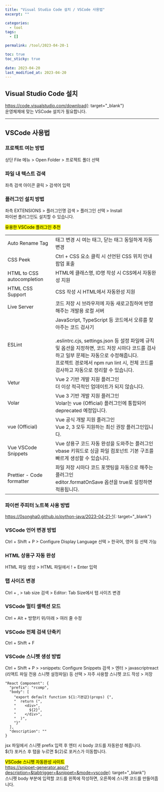 ```yaml
---
title: "Visual Studio Code 설치 / VSCode 사용법"
excerpt: ""

categories:
  - tool
tags:
  - []

permalink: /tool/2023-04-20-1

toc: true
toc_sticky: true
 
date: 2023-04-20
last_modified_at: 2023-04-20
---
```


## Visual Studio Code 설치

<https://code.visualstudio.com/download>{: target="_blank"}  
운영체제에 맞는 VSCode 설치가 필요합니다.

---

## VSCode 사용법

### 프로젝트 여는 방법
상단 File 메뉴 > Open Folder > 프로젝트 폴더 선택

### 파일 내 텍스트 검색
좌측 검색 아이콘 클릭 > 검색어 입력

### 플러그인 설치 방법
좌측 EXTENSIONS > 플러그인명 검색 > 플러그인 선택 > Install  
파이썬 플러그인도 설치할 수 있습니다.

<mark>유용한 VSCode 플러그인 추천</mark>
<table class="table_2_left">
  <tbody>
    <tr>
      <td>Auto Rename Tag</td>
      <td>태그 변경 시 여는 태그, 닫는 태그 동일하게 자동 변경</td>
    </tr>
    <tr>
      <td>CSS Peek</td>
      <td>Ctrl + CSS 요소 클릭 시 선언된 CSS 위치 안내 팝업 표출</td>
    </tr>
    <tr>
      <td>HTML to CSS autocompletion</td>
      <td>HTML에 클래스명, ID명 작성 시 CSS에서 자동완성 지원</td>
    </tr>
    <tr>
      <td>HTML CSS Support</td>
      <td>CSS 작성 시 HTML에서 자동완성 지원</td>
    </tr>
    <tr>
      <td>Live Server</td>
      <td>코드 저장 시 브라우저에 자동 새로고침하여 반영해주는 개발용 로컬 서버</td>
    </tr>
    <tr>
      <td>ESLint</td>
      <td>
        JavaScript, TypeScript 등 코드에서 오류를 찾아주는 코드 검사기<br><br>
        .eslintrc.cjs, settings.json 등 설정 파일에 규칙 및 옵션을 지정하면, 코드 저장 시마다 코드를 검사하고 일부 문제는 자동으로 수정해줍니다.<br>
        프로젝트 경로에서 npm run lint 시, 전체 코드를 검사하고 자동으로 정리할 수 있습니다.
      </td>
    </tr>
    <tr>
      <td>Vetur</td>
      <td>
        Vue 2 기반 개발 지원 플러그인<br>
        더 이상 적극적인 업데이트가 되지 않습니다.
      </td>
    </tr>
    <tr>
      <td>Volar</td>
      <td>
        Vue 3 기반 개발 지원 플러그인<br>
        Volar는 vue (Official) 플러그인에 통합되어 deprecated 예정입니다.
      </td>
    </tr>
    <tr>
      <td>vue (Official)</td>
      <td>
        Vue 공식 개발 지원 플러그인<br>
        Vue 2, 3 모두 지원하는 최신 권장 플러그인입니다.
      </td>
    </tr>
    <tr>
      <td>Vue VSCode Snippets</td>
      <td>
        Vue 상용구 코드 자동 완성을 도와주는 플러그인<br>
        vbase 키워드로 싱글 파일 컴포넌트 기본 구조를 빠르게 생성할 수 있습니다.
      </td>
    </tr>
    <tr>
      <td>Prettier - Code formatter</td>
      <td>
        파일 저장 시마다 코드 포맷팅을 자동으로 해주는 플러그인<br>
        editor.formatOnSave 옵션을 true로 설정하면 적용됩니다.
      </td>
    </tr>
  </tbody>
</table>

### 파이썬 주피터 노트북 사용 방법
<https://0songha0.github.io/python-java/2023-04-21-1>{: target="_blank"}

### VSCode 언어 변경 방법
Ctrl + Shift + P > Configure Display Language 선택 > 한국어, 영어 등 선택 가능

### HTML 상용구 자동 완성
HTML 파일 생성 > HTML 파일에서 ! + Enter 입력

### 탭 사이즈 변경
Ctrl + , > tab size 검색 > Editor: Tab Size에서 탭 사이즈 변경

### VSCode 멀티 셀렉션 모드
Ctrl + Alt + 방향키 위/아래 > 여러 줄 수정

### VSCode 전체 검색 단축키
Ctrl + Shift + F

### VSCode 스니펫 생성 방법
Ctrl + Shift + P > >snippets: Configure Snippets 검색 > 엔터 > javascriptreact (리액트 파일 전용 스니펫 설정파일) 등 선택 > 자주 사용할 스니펫 코드 작성 > 저장
```
"React Component": {
  "prefix": "rcomp",
  "body": [
    "export default function ${1:기본값}(props) {",
    "  return (",
    "    <div>",
    "      ${2}",
    "    </div>",
    "  )",
    "}"
  ],
  "description": ""
}
```
jsx 파일에서 스니펫 prefix 입력 후 엔터 시 body 코드를 자동완성 해줍니다.  
${1} 포커스 후 탭을 누르면 ${2}로 포커스가 이동합니다.

<mark>VSCode 스니펫 자동완성 사이트</mark>  
<https://snippet-generator.app/?description=&tabtrigger=&snippet=&mode=vscode>{: target="_blank"}  
스니펫 body 부분에 입력할 코드를 왼쪽에 작성하면, 오른쪽에 스니펫 코드를 만들어줍니다.
